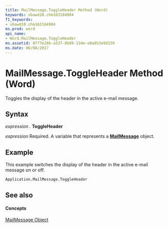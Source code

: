 ```yaml
---
title: MailMessage.ToggleHeader Method (Word)
keywords: vbawd10.chm163184984
f1_keywords:
- vbawd10.chm163184984
ms.prod: word
api_name:
- Word.MailMessage.ToggleHeader
ms.assetid: 8f77e266-a537-8b89-134e-e0a053e9d150
ms.date: 06/08/2017
---
```



# MailMessage.ToggleHeader Method (Word)

Toggles the display of the header in the active e-mail message.


## Syntax

 _expression_ . **ToggleHeader**

 _expression_ Required. A variable that represents a **[MailMessage](Word.MailMessage.md)** object.


## Example

This example switches the display of the header in the active e-mail message on or off.


```vb
Application.MailMessage.ToggleHeader
```


## See also


#### Concepts


[MailMessage Object](Word.MailMessage.md)

